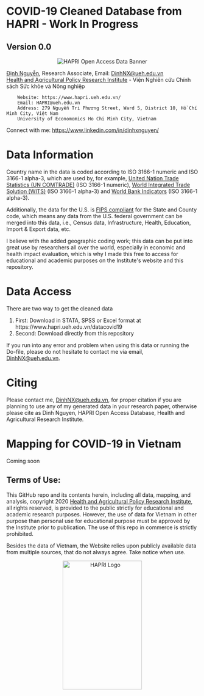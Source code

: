 # COVID-19 Cleaned Database from HAPRI - Work In Progress
## Version 0.0

<p align="center">
   <img src="https://static.wixstatic.com/media/742178_c317772c976e4134a1ca1f068bba3c46~mv2.png" alt="HAPRI Open Access Data Banner"/>
</p>

[Định Nguyễn](https://www.hapri.ueh.edu.vn/People/Dinh-X-Nguyen), Research Associate, Email: <DinhNX@ueh.edu.vn> \
[Health and Agricultural Policy Research Institute](https://www.hapri.ueh.edu.vn/) - Viện Nghiên cứu Chính sách Sức khỏe và Nông nghiệp

        Website: https://www.hapri.ueh.edu.vn/
        Email: HAPRI@ueh.edu.vn
        Address: 279 Nguyễn Tri Phương Street, Ward 5, District 10, Hồ Chí Minh City, Việt Nam
        University of Economomics Ho Chi Minh City, Vietnam

   Connect with me: https://www.linkedin.com/in/dinhxnguyen/

# Data Information
Country name in the data is coded according to ISO 3166-1 numeric and ISO 3166-1 alpha-3, which are used by, for example, [United Nation Trade Statistics (UN COMTRADE)](https://comtrade.un.org/) (ISO 3166-1 numeric),  [World Integrated Trade Solution (WITS)](https://wits.worldbank.org/) (ISO 3166-1 alpha-3) and [World Bank Indicators](https://data.worldbank.org/indicator) (ISO 3166-1 alpha-3).

Additionally, the data for the U.S. is [FIPS compliant](https://en.wikipedia.org/wiki/Federal_Information_Processing_Standard_state_code) for the State and County code, which means any data from the U.S. federal government can be merged into this data, i.e., Census data, Infrastructure, Health, Education, Import & Export data, etc.

I believe with the added geographic coding work; this data can be put into great use by researchers all over the world, especially in economic and health impact evaluation, which is why I made this free to access for educational and academic purposes on the Institute's website and this repository.
  
# Data Access
There are two way to get the cleaned data
<ol>
<li>First: Download in STATA, SPSS or Excel format at https://www.hapri.ueh.edu.vn/datacovid19 </li>
<li>Second: Download directly from this repository </li>
</ol>

If you run into any error and problem when using this data or running the Do-file, please do not hesitate to contact me via email, <DinhNX@ueh.edu.vn>.

# Citing
Please contact me, <DinhNX@ueh.edu.vn>, for proper citation if you are planning to use any of my generated data in your research paper, otherwise please cite as Dinh Nguyen, HAPRI Open Access Database, Health and Agricultural Research Institute.

# Mapping for COVID-19 in Vietnam
Coming soon

## Terms of Use:

This GitHub repo and its contents herein, including all data, mapping, and analysis, copyright 2020 [Health and Agricultural Policy Research Institute](https://www.hapri.ueh.edu.vn/), all rights reserved, is provided to the public strictly for educational and academic research purposes. However, the use of data for Vietnam in other purpose than personal use for educational purpose must be approved by the Institute prior to publication. The use of this repo in commerce is strictly prohibited.

Besides the data of Vietnam, the Website relies upon publicly available data from multiple sources, that do not always agree. Take notice when use.

<p align="center">
   <img src="https://static.wixstatic.com/media/742178_c1375cf8dde04d6c95b87b0112b85a59~mv2.png" alt="HAPRI Logo" width="207.25px" height="337.75px"/>
</p>
